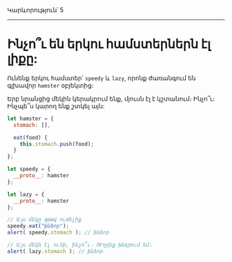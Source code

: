 Կարևորություն՝ 5

---

# Ինչո՞ւ են երկու համստերներն էլ լիքը:

Ունենք երկու համստեր՝ `speedy` և `lazy`, որոնք ժառանգում են գլխավոր `hamster` օբյեկտից։ 

Երբ նրանցից մեկին կերակրում ենք, մյուսն էլ է կշտանում։ Ինչո՞ւ։ Ինչպե՞ս կարող ենք շտկել այն:

```js run
let hamster = {
  stomach: [],

  eat(food) {
    this.stomach.push(food);
  }
};

let speedy = {
  __proto__: hamster
};

let lazy = {
  __proto__: hamster
};

// Այս մեկը գտավ ուտելիք
speedy.eat("խնձոր");
alert( speedy.stomach ); // խնձոր

// Այս մեկն էլ ունի, ինչո՞ւ։ ՈՒղղեք խնդրում եմ:
alert( lazy.stomach ); // խնձոր
```

